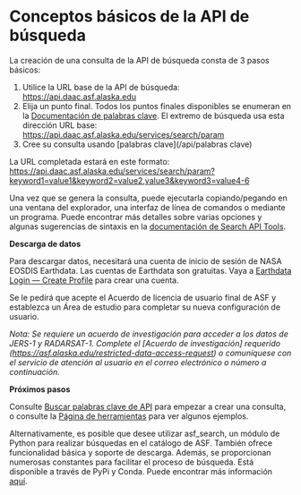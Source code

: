 # Conceptos básicos de la API de búsqueda

La creación de una consulta de la API de búsqueda consta de 3 pasos básicos:

1. Utilice la URL base de la API de búsqueda: https://api.daac.asf.alaska.edu
2. Elija un punto final. Todos los puntos finales disponibles se enumeran en la [Documentación de palabras clave](/api/keywords). El extremo de búsqueda usa esta dirección URL base: https://api.daac.asf.alaska.edu/services/search/param
3. Cree su consulta usando [palabras clave](/api/palabras clave)

La URL completada estará en este formato: https://api.daac.asf.alaska.edu/services/search/param?keyword1=value1&keyword2=value2,value3&keyword3=value4-6

Una vez que se genera la consulta, puede ejecutarla copiando/pegando en una ventana del explorador, una interfaz de línea de comandos o mediante un programa. Puede encontrar más detalles sobre varias opciones y algunas sugerencias de sintaxis en la [documentación de Search API Tools](/api/tools).




**Descarga de datos**

Para descargar datos, necesitará una cuenta de inicio de sesión de NASA EOSDIS Earthdata. Las cuentas de Earthdata son gratuitas. Vaya a [Earthdata Login — Create Profile](https://urs.earthdata.nasa.gov/users/new) para crear una cuenta.

Se le pedirá que acepte el Acuerdo de licencia de usuario final de ASF y establezca un Área de estudio para completar su nueva configuración de usuario.

*Nota: Se requiere un acuerdo de investigación para acceder a los datos de JERS-1 y RADARSAT-1. Complete el [Acuerdo de investigación] requerido (https://asf.alaska.edu/restricted-data-access-request) o comuníquese con el servicio de atención al usuario en el correo electrónico o número a continuación.*

**Próximos pasos**

Consulte [Buscar palabras clave de API](/api/keywords) para empezar a crear una consulta, o consulte la [Página de herramientas](/api/tools) para ver algunos ejemplos.

Alternativamente, es posible que desee utilizar asf_search, un módulo de Python para realizar búsquedas en el catálogo de ASF. También ofrece funcionalidad básica y soporte de descarga. Además, se proporcionan numerosas constantes para facilitar el proceso de búsqueda. Está disponible a través de PyPi y Conda. Puede encontrar más información [aquí](/asf_search/basics).